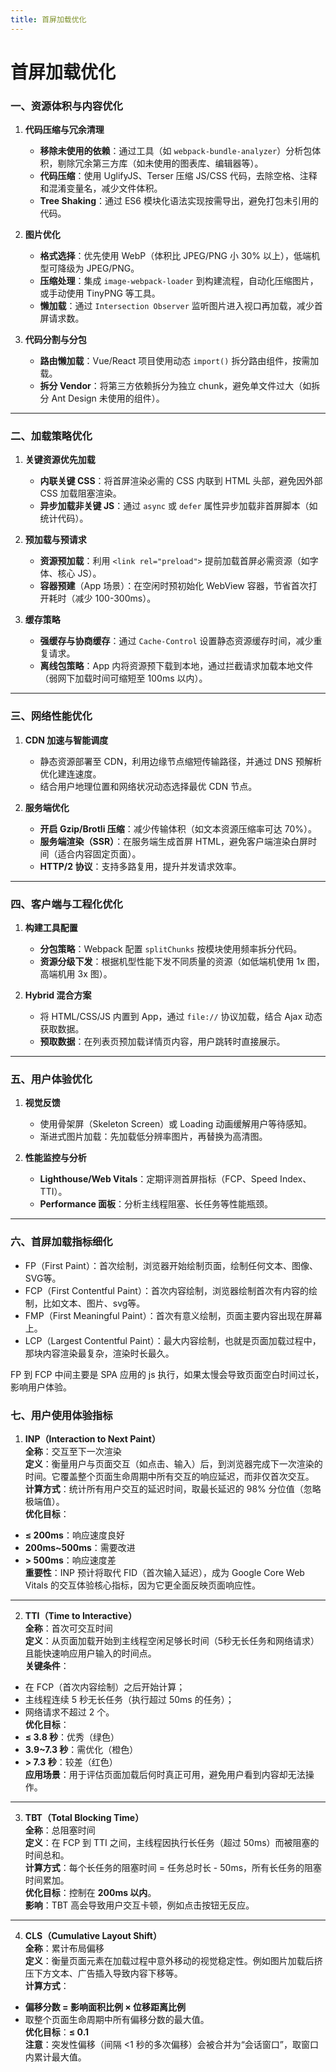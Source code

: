 ```yaml
---
title: 首屏加载优化
---
```


# 首屏加载优化

### 一、资源体积与内容优化
1. **代码压缩与冗余清理**  
   - **移除未使用的依赖**：通过工具（如 `webpack-bundle-analyzer`）分析包体积，剔除冗余第三方库（如未使用的图表库、编辑器等）。  
   - **代码压缩**：使用 UglifyJS、Terser 压缩 JS/CSS 代码，去除空格、注释和混淆变量名，减少文件体积。  
   - **Tree Shaking**：通过 ES6 模块化语法实现按需导出，避免打包未引用的代码。

2. **图片优化**  
   - **格式选择**：优先使用 WebP（体积比 JPEG/PNG 小 30% 以上），低端机型可降级为 JPEG/PNG。  
   - **压缩处理**：集成 `image-webpack-loader` 到构建流程，自动化压缩图片，或手动使用 TinyPNG 等工具。  
   - **懒加载**：通过 `Intersection Observer` 监听图片进入视口再加载，减少首屏请求数。

3. **代码分割与分包**  
   - **路由懒加载**：Vue/React 项目使用动态 `import()` 拆分路由组件，按需加载。  
   - **拆分 Vendor**：将第三方依赖拆分为独立 chunk，避免单文件过大（如拆分 Ant Design 未使用的组件）。

---

### 二、加载策略优化
1. **关键资源优先加载**  
   - **内联关键 CSS**：将首屏渲染必需的 CSS 内联到 HTML 头部，避免因外部 CSS 加载阻塞渲染。  
   - **异步加载非关键 JS**：通过 `async` 或 `defer` 属性异步加载非首屏脚本（如统计代码）。

2. **预加载与预请求**  
   - **资源预加载**：利用 `<link rel="preload">` 提前加载首屏必需资源（如字体、核心 JS）。  
   - **容器预建**（App 场景）：在空闲时预初始化 WebView 容器，节省首次打开耗时（减少 100-300ms）。

3. **缓存策略**  
   - **强缓存与协商缓存**：通过 `Cache-Control` 设置静态资源缓存时间，减少重复请求。  
   - **离线包策略**：App 内将资源预下载到本地，通过拦截请求加载本地文件（弱网下加载时间可缩短至 100ms 以内）。

---

### 三、网络性能优化
1. **CDN 加速与智能调度**  
   - 静态资源部署至 CDN，利用边缘节点缩短传输路径，并通过 DNS 预解析优化建连速度。  
   - 结合用户地理位置和网络状况动态选择最优 CDN 节点。

2. **服务端优化**  
   - **开启 Gzip/Brotli 压缩**：减少传输体积（如文本资源压缩率可达 70%）。  
   - **服务端渲染（SSR）**：在服务端生成首屏 HTML，避免客户端渲染白屏时间（适合内容固定页面）。  
   - **HTTP/2 协议**：支持多路复用，提升并发请求效率。

---

### 四、客户端与工程化优化
1. **构建工具配置**  
   - **分包策略**：Webpack 配置 `splitChunks` 按模块使用频率拆分代码。  
   - **资源分级下发**：根据机型性能下发不同质量的资源（如低端机使用 1x 图，高端机用 3x 图）。

2. **Hybrid 混合方案**  
   - 将 HTML/CSS/JS 内置到 App，通过 `file://` 协议加载，结合 Ajax 动态获取数据。  
   - **预取数据**：在列表页预加载详情页内容，用户跳转时直接展示。

---

### 五、用户体验优化
1. **视觉反馈**  
   - 使用骨架屏（Skeleton Screen）或 Loading 动画缓解用户等待感知。  
   - 渐进式图片加载：先加载低分辨率图片，再替换为高清图。

2. **性能监控与分析**  
   - **Lighthouse/Web Vitals**：定期评测首屏指标（FCP、Speed Index、TTI）。  
   - **Performance 面板**：分析主线程阻塞、长任务等性能瓶颈。

---


### 六、首屏加载指标细化
- FP（First Paint）：首次绘制，浏览器开始绘制页面，绘制任何文本、图像、SVG等。
- FCP（First Contentful Paint）：首次内容绘制，浏览器绘制首次有内容的绘制，比如文本、图片、svg等。
- FMP（First Meaningful Paint）：首次有意义绘制，页面主要内容出现在屏幕上。
- LCP（Largest Contentful Paint）：最大内容绘制，也就是页面加载过程中，那块内容渲染最复杂，渲染时长最久。

FP 到 FCP 中间主要是 SPA 应用的 js 执行，如果太慢会导致页面空白时间过长，影响用户体验。

### 七、用户使用体验指标
1. **INP（Interaction to Next Paint）**  
**全称**：交互至下一次渲染  
**定义**：衡量用户与页面交互（如点击、输入）后，到浏览器完成下一次渲染的时间。它覆盖整个页面生命周期中所有交互的响应延迟，而非仅首次交互。  
**计算方式**：统计所有用户交互的延迟时间，取最长延迟的 98% 分位值（忽略极端值）。  
**优化目标**：  
- **≤ 200ms**：响应速度良好  
- **200ms~500ms**：需要改进  
- **> 500ms**：响应速度差  
**重要性**：INP 预计将取代 FID（首次输入延迟），成为 Google Core Web Vitals 的交互体验核心指标，因为它更全面反映页面响应性。

---

2. **TTI（Time to Interactive）**  
**全称**：首次可交互时间  
**定义**：从页面加载开始到主线程空闲足够长时间（5秒无长任务和网络请求）且能快速响应用户输入的时间点。  
**关键条件**：  
- 在 FCP（首次内容绘制）之后开始计算；  
- 主线程连续 5 秒无长任务（执行超过 50ms 的任务）；  
- 网络请求不超过 2 个。  
**优化目标**：  
- **≤ 3.8 秒**：优秀（绿色）  
- **3.9~7.3 秒**：需优化（橙色）  
- **> 7.3 秒**：较差（红色）  
**应用场景**：用于评估页面加载后何时真正可用，避免用户看到内容却无法操作。

---

3. **TBT（Total Blocking Time）**  
**全称**：总阻塞时间  
**定义**：在 FCP 到 TTI 之间，主线程因执行长任务（超过 50ms）而被阻塞的时间总和。  
**计算方式**：每个长任务的阻塞时间 = 任务总时长 - 50ms，所有长任务的阻塞时间累加。  
**优化目标**：控制在 **200ms 以内**。  
**影响**：TBT 高会导致用户交互卡顿，例如点击按钮无反应。

---

4. **CLS（Cumulative Layout Shift）**  
**全称**：累计布局偏移  
**定义**：衡量页面元素在加载过程中意外移动的视觉稳定性。例如图片加载后挤压下方文本、广告插入导致内容下移等。  
**计算方式**：  
- **偏移分数 = 影响面积比例 × 位移距离比例**  
- 取整个页面生命周期中所有偏移分数的最大值。  
**优化目标**：**≤ 0.1**  
**注意**：突发性偏移（间隔 <1 秒的多次偏移）会被合并为“会话窗口”，取窗口内累计最大值。
